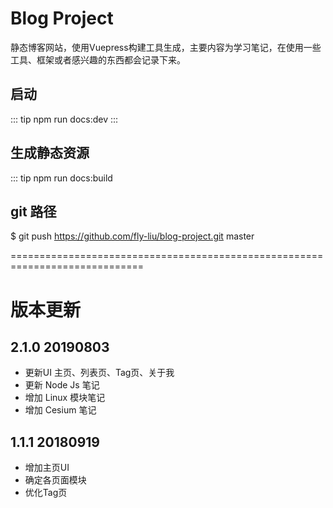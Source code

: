 # Blog Project
静态博客网站，使用Vuepress构建工具生成，主要内容为学习笔记，在使用一些工具、框架或者感兴趣的东西都会记录下来。

## 启动
::: tip
npm run docs:dev
:::

## 生成静态资源
::: tip
npm run docs:build

## git 路径
$ git push https://github.com/fly-liu/blog-project.git master

=============================================================================

# 版本更新

## 2.1.0 20190803
* 更新UI 主页、列表页、Tag页、关于我
* 更新 Node Js 笔记
* 增加 Linux 模块笔记
* 增加 Cesium 笔记

## 1.1.1 20180919
* 增加主页UI
* 确定各页面模块
* 优化Tag页